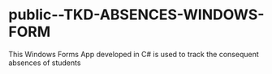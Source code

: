 # public--TKD-ABSENCES-WINDOWS-FORM
This Windows Forms App developed in C# is used to track the consequent absences of students
